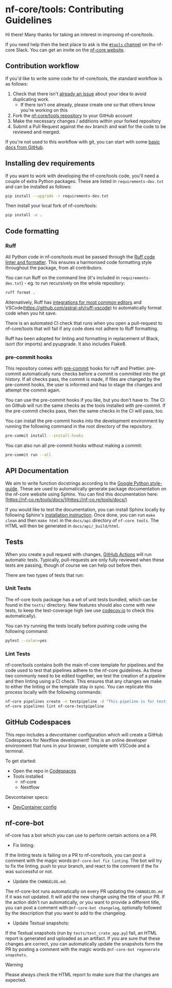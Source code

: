 # nf-core/tools: Contributing Guidelines

Hi there! Many thanks for taking an interest in improving nf-core/tools.

If you need help then the best place to ask is the [`#tools` channel](https://nfcore.slack.com/channels/tools) on the nf-core Slack.
You can get an invite on the [nf-core website](https://nf-co.re/join/slack/).

## Contribution workflow

If you'd like to write some code for nf-core/tools, the standard workflow
is as follows:

1. Check that there isn't [already an issue](https://github.com/nf-core/tools/issues) about your idea to avoid duplicating work.
   - If there isn't one already, please create one so that others know you're working on this
2. Fork the [nf-core/tools repository](https://github.com/nf-core/tools) to your GitHub account
3. Make the necessary changes / additions within your forked repository
4. Submit a Pull Request against the `dev` branch and wait for the code to be reviewed and merged.

If you're not used to this workflow with git, you can start with some [basic docs from GitHub](https://help.github.com/articles/fork-a-repo/).

## Installing dev requirements

If you want to work with developing the nf-core/tools code, you'll need a couple of extra Python packages.
These are listed in `requirements-dev.txt` and can be installed as follows:

```bash
pip install --upgrade -r requirements-dev.txt
```

Then install your local fork of nf-core/tools:

```bash
pip install -e .
```

## Code formatting

### Ruff

All Python code in nf-core/tools must be passed through the [Ruff code linter and formatter](https://github.com/astral-sh/ruff).
This ensures a harmonised code formatting style throughout the package, from all contributors.

You can run Ruff on the command line (it's included in `requirements-dev.txt`) - eg. to run recursively on the whole repository:

```bash
ruff format .
```

Alternatively, Ruff has [integrations for most common editors](https://github.com/astral-sh/ruff-lsp) and VSCode(https://github.com/astral-sh/ruff-vscode)
to automatically format code when you hit save.

There is an automated CI check that runs when you open a pull-request to nf-core/tools that will fail if
any code does not adhere to Ruff formatting.

Ruff has been adopted for linting and formatting in replacement of Black, isort (for imports) and pyupgrade. It also includes Flake8.

### pre-commit hooks

This repository comes with [pre-commit](https://pre-commit.com/) hooks for ruff and Prettier. pre-commit automatically runs checks before a commit is committed into the git history. If all checks pass, the commit is made, if files are changed by the pre-commit hooks, the user is informed and has to stage the changes and attempt the commit again.

You can use the pre-commit hooks if you like, but you don't have to. The CI on Github will run the same checks as the tools installed with pre-commit. If the pre-commit checks pass, then the same checks in the CI will pass, too.

You can install the pre-commit hooks into the development environment by running the following command in the root directory of the repository.

```bash
pre-commit install --install-hooks
```

You can also run all pre-commit hooks without making a commit:

```bash
pre-commit run --all
```

## API Documentation

We aim to write function docstrings according to the [Google Python style-guide](https://github.com/google/styleguide/blob/gh-pages/pyguide.md#38-comments-and-docstrings). These are used to automatically generate package documentation on the nf-core website using Sphinx.
You can find this documentation here: [https://nf-co.re/tools/docs/](https://nf-co.re/tools/docs/)

If you would like to test the documentation, you can install Sphinx locally by following Sphinx's [installation instruction](https://www.sphinx-doc.org/en/master/usage/installation.html).
Once done, you can run `make clean` and then `make html` in the `docs/api` directory of `nf-core tools`.
The HTML will then be generated in `docs/api/_build/html`.

## Tests

When you create a pull request with changes, [GitHub Actions](https://github.com/features/actions) will run automatic tests.
Typically, pull-requests are only fully reviewed when these tests are passing, though of course we can help out before then.

There are two types of tests that run:

### Unit Tests

The nf-core tools package has a set of unit tests bundled, which can be found in the `tests/` directory.
New features should also come with new tests, to keep the test-coverage high (we use [codecov.io](https://codecov.io/gh/nf-core/tools/) to check this automatically).

You can try running the tests locally before pushing code using the following command:

```bash
pytest --color=yes
```

### Lint Tests

nf-core/tools contains both the main nf-core template for pipelines and the code used to test that pipelines adhere to the nf-core guidelines.
As these two commonly need to be edited together, we test the creation of a pipeline and then linting using a CI check.
This ensures that any changes we make to either the linting or the template stay in sync.
You can replicate this process locally with the following commands:

```bash
nf-core pipelines create -n testpipeline -d "This pipeline is for testing"
nf-core pipelines lint nf-core-testpipeline
```

## GitHub Codespaces

This repo includes a devcontainer configuration which will create a GitHub Codespaces for Nextflow development! This is an online developer environment that runs in your browser, complete with VSCode and a terminal.

To get started:

- Open the repo in [Codespaces](https://github.com/nf-core/tools/codespaces)
- Tools installed
  - nf-core
  - Nextflow

Devcontainer specs:

- [DevContainer config](.devcontainer/devcontainer.json)

## nf-core-bot

nf-core has a bot which you can use to perform certain actions on a PR.

- Fix linting:

If the linting tests is failing on a PR to nf-core/tools, you can post a comment with the magic words `@nf-core-bot fix linting`. The bot will try to fix the linting, push to your branch, and react to the comment if the fix was successful or not.

- Update the `CHANGELOG.md`:

The nf-core-bot runs automatically on every PR updating the `CHANGELOG.md` if it was not updated. It will add the new change using the title of your PR.
If the action didn't run automatically, or you want to provide a different title, you can post a comment with `@nf-core-bot changelog`, optionally followed by the description that you want to add to the changelog.

- Update Textual snapshots:

If the Textual snapshots (run by `tests/test_crate_app.py`) fail, an HTML report is generated and uploaded as an artifact.
If you are sure that these changes are correct, you can automatically update the snapshots form the PR by posting a comment with the magic words `@nf-core-bot regenerate snapshots`.

> [!WARNING]
> Please always check the HTML report to make sure that the changes are expected.

